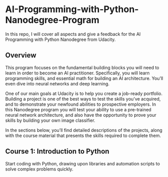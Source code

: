 # AI-Programming-with-Python-Nanodegree-Program

In this repo, I will cover all aspects and give a feedback for the AI Programming with Python Nanodegree from Udacity.

## Overview
This program focuses on the fundamental building blocks you will need to learn in order to become an AI practitioner. Specifically, you will learn programming skills, and essential math for building an AI
architecture. You’ll even dive into neural networks and deep learning.

One of our main goals at Udacity is to help you create a job-ready portfolio. Building a project is one of the best ways to test the skills you’ve acquired, and to demonstrate your newfound abilities to prospective
employers. In this Nanodegree program you will test your ability to use a pre-trained neural network architecture, and also have the opportunity to prove your skills by building your own image classifier.

In the sections below, you’ll find detailed descriptions of the projects, along with the course material that presents the skills required to complete them.

## Course 1: Introduction to Python
Start coding with Python, drawing upon libraries and automation scripts to solve complex problems quickly.
